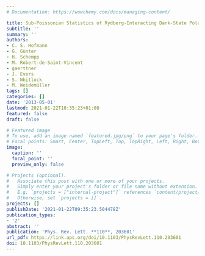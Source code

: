 ```yaml
---
# Documentation: https://wowchemy.com/docs/managing-content/

title: Sub-Poissonian Statistics of Rydberg-Interacting Dark-State Polaritons
subtitle: ''
summary: ''
authors:
- C. S. Hofmann
- G. Günter
- H. Schempp
- M. Robert-de-Saint-Vincent
- gaerttner
- J. Evers
- S. Whitlock
- M. Weidemüller
tags: []
categories: []
date: '2013-05-01'
lastmod: 2021-01-22T10:35:23+01:00
featured: false
draft: false

# Featured image
# To use, add an image named `featured.jpg/png` to your page's folder.
# Focal points: Smart, Center, TopLeft, Top, TopRight, Left, Right, BottomLeft, Bottom, BottomRight.
image:
  caption: ''
  focal_point: ''
  preview_only: false

# Projects (optional).
#   Associate this post with one or more of your projects.
#   Simply enter your project's folder or file name without extension.
#   E.g. `projects = ["internal-project"]` references `content/project/deep-learning/index.md`.
#   Otherwise, set `projects = []`.
projects: []
publishDate: '2021-01-22T09:35:23.504478Z'
publication_types:
- '2'
abstract: ''
publication: 'Phys. Rev. Lett. **110**, 203601'
url_pdf: https://link.aps.org/doi/10.1103/PhysRevLett.110.203601
doi: 10.1103/PhysRevLett.110.203601
---
```

